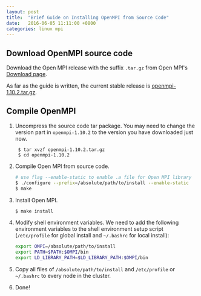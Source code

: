 ```yaml
---
layout: post
title:  "Brief Guide on Installing OpenMPI from Source Code"
date:   2016-06-05 11:11:00 +0800
categories: linux mpi
---
```


## Download OpenMPI source code

Download the Open MPI release with the suffix `.tar.gz` from Open MPI's [Download page](https://www.open-mpi.org/software/ompi/v1.10/).

As far as the guide is written, the current stable release is [openmpi-1.10.2.tar.gz](https://www.open-mpi.org/software/ompi/v1.10/downloads/openmpi-1.10.2.tar.gz).

## Compile OpenMPI

1. Uncompress the source code tar package. You may need to change the version part in `openmpi-1.10.2` to the version you have downloaded just now.

        $ tar xvzf openmpi-1.10.2.tar.gz
        $ cd openmpi-1.10.2
    
2. Compile Open MPI from source code.

    ```sh
    # use flag --enable-static to enable .a file for Open MPI library
    $ ./configure --prefix=/absolute/path/to/install --enable-static
    $ make
    ```
3. Install Open MPI.
    
    ```sh
    $ make install
    ```
4. Modify shell environment variables. We need to add the following environment variables to the shell environment setup script (`/etc/profile` for global install and `~/.bashrc` for local install):
    
    ```sh
    export OMPI=/absolute/path/to/install
    export PATH=$PATH:$OMPI/bin
    export LD_LIBRARY_PATH=$LD_LIBRARY_PATH:$OMPI/bin
    ```

5. Copy all files of `/absolute/path/to/install` and `/etc/profile` or `~/.bashrc` to every node in the cluster.

6. Done!

